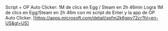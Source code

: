 Script + OP Auto Clicker: 1M de clics en Egg / Steam en 2h 46min  Logra 1M de clics en Egg/Steam en 2h 46m con mi script de Enter y la app de OP Auto Clicker. [https://apps.microsoft.com/detail/xpfm2k6gpv72cr?hl=en-US&gl=US]
